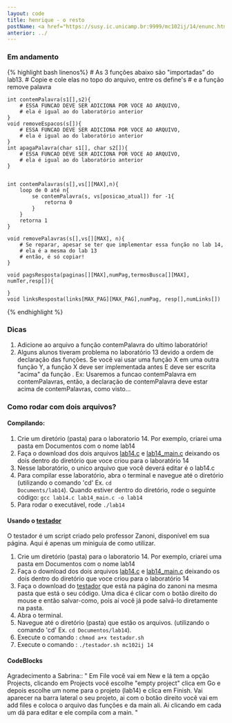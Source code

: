 ```yaml
---
layout: code
title: henrique - o resto
postName: <a href="https://susy.ic.unicamp.br:9999/mc102ij/14/enunc.html">Laboratório 14 - Pesquisas</a>
anterior: ../
---
```


### Em andamento

{% highlight bash linenos%}
    # As 3 funções abaixo são "importadas" do lab13.
    # Copie e cole elas no topo do arquivo, entre os define's
    # e a função remove palavra

    int contemPalavra(s1[],s2){
        # ESSA FUNCAO DEVE SER ADICIONA POR VOCE AO ARQUIVO,
        # ela é igual ao do laboratório anterior
    }
    void removeEspacos(s[]){
        # ESSA FUNCAO DEVE SER ADICIONA POR VOCE AO ARQUIVO,
        # ela é igual ao do laboratório anterior
    }
    int apagaPalavra(char s1[], char s2[]){
        # ESSA FUNCAO DEVE SER ADICIONA POR VOCE AO ARQUIVO,
        # ela é igual ao do laboratório anterior
    }


    int contemPalavras(s[],vs[][MAX],n){
        loop de 0 até n{
            se contemPalavra(s, vs[posicao_atual]) for -1{
                retorna 0
            }
        }
        retorna 1
    }

    void removePalavras(s[],vs[][MAX], n){
        # Se reparar, apesar se ter que implementar essa função no lab 14,
        # ela é a mesma do lab 13
        # então, é só copiar!
    }

    void pagsResposta(paginas[][MAX],numPag,termosBusca[][MAX], numTer,resp[]){

    }
    void linksResposta(links[MAX_PAG][MAX_PAG],numPag, resp[],numLinks[])

{% endhighlight %}

### Dicas
1. Adicione ao arquivo a função contemPalavra do ultimo laboratório!
2. Alguns alunos tiveram problema no laboratório 13 devido a ordem de declaração das funções. Se você vai usar uma função X em uma outra função Y, a função X deve ser implementada antes E deve ser escrita "acima" da função . Ex: Usaremos a funcao contemPalavra em contemPalavras, então, a declaração de contemPalavra deve estar acima de contemPalavras, como visto...

### Como rodar com dois arquivos?

#### Compilando:
1. Crie um diretório (pasta) para o laboratorio 14. Por exemplo, criarei uma pasta em Documentos com o nome lab14
2. Faça o download dos dois arquivos [lab14.c](https://susy.ic.unicamp.br:9999/mc102ij/14/aux/lab14.c) e [lab14_main.c](https://susy.ic.unicamp.br:9999/mc102ij/14/aux/lab14_main.c) deixando os dois dentro do diretório que voce criou para o laboratório 14
3. Nesse laboratório, o unico arquivo que você deverá editar é o lab14.c
4. Para compilar esse laboratório, abra o terminal e navegue até o diretório (utilizando o comando 'cd' Ex. <code>cd Documents/lab14</code>). Quando estiver dentro do diretório, rode o seguinte código:
<code>gcc lab14.c lab14_main.c -o lab14</code>
5. Para rodar o executável, rode <code>./lab14</code>

#### Usando o [testador](http://www.ic.unicamp.br/~zanoni/mc102/2016-1s/testador/)
O testador é um script criado pelo professor Zanoni, disponível em sua página. Aqui é apenas um miniguia de como utilizar.

 1. Crie um diretório (pasta) para o laboratorio 14. Por exemplo, criarei uma pasta em Documentos com o nome lab14
 2. Faça o download dos dois arquivos [lab14.c](https://susy.ic.unicamp.br:9999/mc102ij/14/aux/lab14.c) e [lab14_main.c](https://susy.ic.unicamp.br:9999/mc102ij/14/aux/lab14_main.c) deixando os dois dentro do diretório que voce criou para o laboratório 14
 3. Faça o download do [testador](http://www.ic.unicamp.br/~zanoni/mc102/2016-1s/testador/testador.sh) que está na página do zanoni na mesma pasta que está o seu código. Uma dica é clicar com o botão direito do mouse e então salvar-como, pois aí você já pode salvá-lo diretamente na pasta.
 4. Abra o terminal.
 5. Navegue até o diretório (pasta) que estão os arquivos. (utilizando o comando 'cd' Ex. `cd Documentos/lab14`).
 6. Execute o comando : `chmod a+x testador.sh`
 7. Execute o comando : `./testador.sh mc102ij 14`

#### CodeBlocks
Agradecimento a Sabrina::
" Em File você vai em New e lá tem a opção Projects, clicando em Projects você escolhe "empty project" clica em Go e depois escolhe um nome para o projeto (lab14) e clica em Finish. Vai aparecer na barra lateral o seu projeto, ai com o botão direito você vai em add files e coloca o arquivo das funções e da main ali. Ai clicando em cada um dá para editar e ele compila com a main. "
